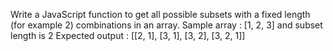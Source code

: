 Write a JavaScript function to get all possible subsets with a fixed length (for example 2) combinations in an array.
Sample array : [1, 2, 3] and subset length is 2
Expected output : [[2, 1], [3, 1], [3, 2], [3, 2, 1]]